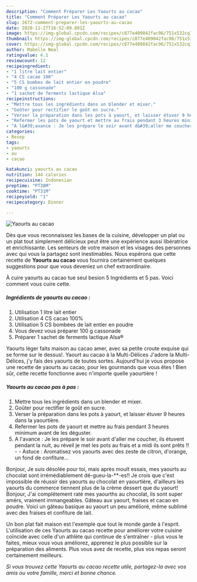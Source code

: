 ```yaml
---
description: "Comment Préparer Les Yaourts au cacao"
title: "Comment Préparer Les Yaourts au cacao"
slug: 2672-comment-preparer-les-yaourts-au-cacao
date: 2020-11-27T16:52:09.891Z
image: https://img-global.cpcdn.com/recipes/c877e409042fac96/751x532cq70/yaourts-au-cacao-photo-principale-de-la-recette.jpg
thumbnail: https://img-global.cpcdn.com/recipes/c877e409042fac96/751x532cq70/yaourts-au-cacao-photo-principale-de-la-recette.jpg
cover: https://img-global.cpcdn.com/recipes/c877e409042fac96/751x532cq70/yaourts-au-cacao-photo-principale-de-la-recette.jpg
author: Mabelle Neal
ratingvalue: 4.1
reviewcount: 12
recipeingredient:
- "1 litre lait entier"
- "4 CS cacao 100"
- "5 CS bombes de lait entier en poudre"
- "100 g cassonade"
- "1 sachet de ferments lactique Alsa"
recipeinstructions:
- "Mettre tous les ingrédients dans un blender et mixer."
- "Goûter pour rectifier le goût en sucre."
- "Verser la préparation dans les pots à yaourt, et laisser étuver 9 heures dans la yaourtière."
- "Refermer les pots de yaourt et mettre au frais pendant 3 heures minimum avant de les déguster."
- "A l&#39;avance : Je les prépare le soir avant d&#39;aller me coucher, ils étuvent pendant la nuit, au réveil je met les pots au frais et a midi ils sont prêts !!  Astuce : Aromatisez vos yaourts avec des zeste de citron, d&#39;orange, un fond de confiture..."
categories:
- Resep
tags:
- yaourts
- au
- cacao

katakunci: yaourts au cacao 
nutrition: 144 calories
recipecuisine: Indonesian
preptime: "PT38M"
cooktime: "PT31M"
recipeyield: "1"
recipecategory: Dinner

---
```



![Yaourts au cacao](https://img-global.cpcdn.com/recipes/c877e409042fac96/751x532cq70/yaourts-au-cacao-photo-principale-de-la-recette.jpg)

Dès que vous reconnaissez les bases de la cuisine, développer un plat ou un plat tout simplement délicieux peut être une expérience aussi libératrice et enrichissante. Les senteurs de votre maison et les visages des personnes avec qui vous la partagez sont inestimables. Nous espérons que cette recette de <strong> Yaourts au cacao </strong> vous fournira certainement quelques suggestions pour que vous deveniez un chef extraordinaire.

<!--inarticleads1-->

À cuire yaourts au cacao tue seul besion 5 Ingrédients et 5 pas. Voici comment vous cuire cette.

##### Ingrédients de yaourts au cacao :

1. Utilisation 1 litre lait entier
1. Utilisation 4 CS cacao 100%
1. Utilisation 5 CS bombées de lait entier en poudre
1. Vous devez vous préparer 100 g cassonade
1. Préparer 1 sachet de ferments lactique Alsa®


Yaourts léger faits maison au cacao amer, avec sa petite croute exquise qui se forme sur le dessus!. Yaourt au cacao à la Multi-Délices J&#39;adore la Multi-Délices, j&#39;y fais des yaourts de toutes sortes. Aujourd&#39;hui je vous propose une recette de yaourts au cacao, pour les gourmands que vous êtes ! Bien sûr, cette recette fonctionne avec n&#39;importe quelle yaourtière ! 

<!--inarticleads2-->

##### Yaourts au cacao pas à pas :

1. Mettre tous les ingrédients dans un blender et mixer.
1. Goûter pour rectifier le goût en sucre.
1. Verser la préparation dans les pots à yaourt, et laisser étuver 9 heures dans la yaourtière.
1. Refermer les pots de yaourt et mettre au frais pendant 3 heures minimum avant de les déguster.
1. A l&#39;avance : Je les prépare le soir avant d&#39;aller me coucher, ils étuvent pendant la nuit, au réveil je met les pots au frais et a midi ils sont prêts !! -  - Astuce : Aromatisez vos yaourts avec des zeste de citron, d&#39;orange, un fond de confiture...


Bonjour, Je suis désolée pour toi, mais après moult essais, mes yaourts au chocolat sont irrémédiablement dé-gueu-la-**-es!! Je crois que c&#39;est impossible de réussir des yaourts au chocolat en yaourtière, d&#39;ailleurs les yaourts du commerce tiennent plus de la crème dessert que du yaourt! Bonjour, J&#39;ai complétement raté mes yaourths au chocolat, ils sont super amèrs, vraiment immangeables. Gâteau aux yaourt, fraises et cacao en poudre. Voici un gâteau basique au yaourt un peu amélioré, même sublimé avec des fraises et confiture de lait. 

<!--inarticleads1-->

<p>
Un bon plat fait maison est l'exemple que tout le monde garde à l'esprit. L'utilisation de ces Yaourts au cacao recette pour améliorer votre cuisine coïncide avec celle d'un athlète qui continue de s'entraîner - plus vous le faites, mieux vous vous améliorez, apprenez le plus possible sur la préparation des aliments. Plus vous avez de recette, plus vos repas seront certainement meilleurs.
</p>

<p>
<i>Si vous trouvez cette Yaourts au cacao recette utile, partagez-la avec vos amis ou votre famille, merci et bonne chance.</i>
</p>
